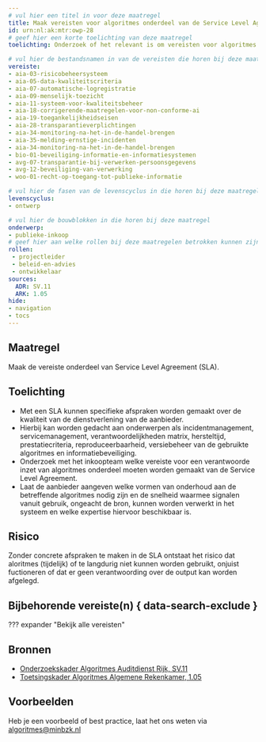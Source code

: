```yaml
---
# vul hier een titel in voor deze maatregel
title: Maak vereisten voor algoritmes onderdeel van de Service Level Agreement
id: urn:nl:ak:mtr:owp-28
# geef hier een korte toelichting van deze maatregel
toelichting: Onderzoek of het relevant is om vereisten voor algoritmes te specificeren in de Service Level Agreement (SLA). Met een SLA kunnen specifieke afspraken worden gemaakt over de kwaliteit van de dienstverlening van de aanbieder.

# vul hier de bestandsnamen in van de vereisten die horen bij deze maatregel
vereiste: 
- aia-03-risicobeheersysteem
- aia-05-data-kwaliteitscriteria
- aia-07-automatische-logregistratie
- aia-09-menselijk-toezicht
- aia-11-systeem-voor-kwaliteitsbeheer
- aia-18-corrigerende-maatregelen-voor-non-conforme-ai
- aia-19-toegankelijkheidseisen
- aia-28-transparantieverplichtingen
- aia-34-monitoring-na-het-in-de-handel-brengen
- aia-35-melding-ernstige-incidenten
- aia-34-monitoring-na-het-in-de-handel-brengen
- bio-01-beveiliging-informatie-en-informatiesystemen
- avg-07-transparantie-bij-verwerken-persoonsgegevens
- avg-12-beveiliging-van-verwerking
- woo-01-recht-op-toegang-tot-publieke-informatie

# vul hier de fasen van de levenscyclus in die horen bij deze maatregel
levenscyclus: 
- ontwerp

# vul hier de bouwblokken in die horen bij deze maatregel
onderwerp: 
- publieke-inkoop
# geef hier aan welke rollen bij deze maatregelen betrokken kunnen zijn
rollen:
 - projectleider
 - beleid-en-advies
 - ontwikkelaar
sources:
  ADR: SV.11
  ARK: 1.05
hide:
- navigation
- tocs
---
```

<!-- Let op! onderstaande regel met 'tags' niet weghalen! Deze maakt automatisch de knopjes op basis van de metadata  -->
<!-- tags -->

## Maatregel
<!-- Vul hier een omschrijving in van wat deze maatregel inhoudt. -->
Maak de vereiste onderdeel van Service Level Agreement (SLA).

## Toelichting
<!-- Geef hier een toelichting van deze maatregel -->
- Met een SLA kunnen specifieke afspraken worden gemaakt over de kwaliteit van de dienstverlening van de aanbieder.
- Hierbij kan worden gedacht aan onderwerpen als incidentmanagement, servicemanagement, verantwoordelijkheden matrix, hersteltijd, prestatiecriteria, reproduceerbaarheid, versiebeheer van de gebruikte algoritmes en informatiebeveiliging.
- Onderzoek met het inkoopteam welke vereiste voor een verantwoorde inzet van algoritmes onderdeel moeten worden gemaakt van de Service Level Agreement. 
- Laat de aanbieder aangeven welke vormen van onderhoud aan de betreffende algoritmes nodig zijn en de snelheid waarmee signalen vanuit gebruik, ongeacht de bron, kunnen worden verwerkt in het systeem en welke expertise hiervoor beschikbaar is. 

## Risico 
<!-- vul hier het specifieke risico in dat kan worden gemitigeerd met behulp van deze maatregel -->
Zonder concrete afspraken te maken in de SLA ontstaat het risico dat aloritmes (tijdelijk) of te langdurig niet kunnen worden gebruikt, onjuist fuctioneren of dat er geen verantwoording over de output kan worden afgelegd.

## Bijbehorende vereiste(n) { data-search-exclude }
<!-- Hier volgt een lijst met vereisten op basis van de in de metadata ingevulde vereiste -->

<!-- Let op! onderstaande regel met 'list_vereisten_on_maatregelen_page' niet weghalen! Deze maakt automatisch een lijst van bijbehorende verseisten op basis van de metadata  -->
??? expander "Bekijk alle vereisten"
    <!-- list_vereisten_on_maatregelen_page -->

## Bronnen 
<!-- Vul hier de relevante bronnen in voor deze maatregel -->

- [Onderzoekskader Algoritmes Auditdienst Rijk, SV.11](https://www.rijksoverheid.nl/documenten/rapporten/2023/07/11/onderzoekskader-algoritmes-adr-2023)   
- [Toetsingskader Algoritmes Algemene Rekenkamer, 1.05](https://www.rekenkamer.nl/onderwerpen/algoritmes/documenten/publicaties/2024/05/15/het-toetsingskader-aan-de-slag) 

## Voorbeelden
<!-- Voeg hier een voorbeeld toe, door er bijvoorbeeld naar te verwijzen -->

Heb je een voorbeeld of best practice, laat het ons weten via [algoritmes@minbzk.nl](mailto:algoritmes@minbzk.nl)

